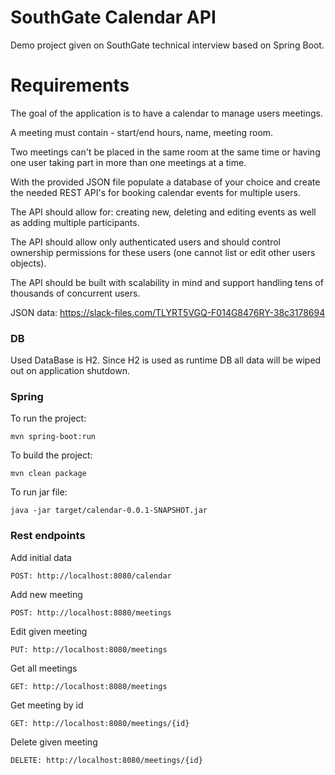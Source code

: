 # SouthGate Calendar API

Demo project given on SouthGate technical interview based on Spring Boot.

# Requirements

The goal of the application is to have a calendar to manage users meetings.

A meeting must contain - start/end hours, name, meeting room. 

Two meetings can't be placed in the same room at the same time or having one user taking part in more than one meetings at a time.

With the provided JSON file populate a database of your choice and create the needed REST API's for booking calendar events for multiple users.

The API should allow for: creating new, deleting and editing events as well as adding multiple participants.

The API should allow only authenticated users and should control ownership permissions for these users (one cannot list or edit other users objects).

The API should be built with scalability in mind and support handling tens of thousands of concurrent users.

JSON data: https://slack-files.com/TLYRT5VGQ-F014G8476RY-38c3178694
### DB

Used DataBase is H2. Since H2 is used as runtime DB all data will be wiped out on application shutdown.

### Spring
    
To run the project:
    
	mvn spring-boot:run
	
To build the project:
	
	mvn clean package
	
To run jar file:

    java -jar target/calendar-0.0.1-SNAPSHOT.jar

### Rest endpoints

Add initial data

    POST: http://localhost:8080/calendar

Add new meeting

    POST: http://localhost:8080/meetings

Edit given meeting

    PUT: http://localhost:8080/meetings
    
Get all meetings

    GET: http://localhost:8080/meetings
    
Get meeting by id

    GET: http://localhost:8080/meetings/{id}
    
Delete given meeting

    DELETE: http://localhost:8080/meetings/{id}

